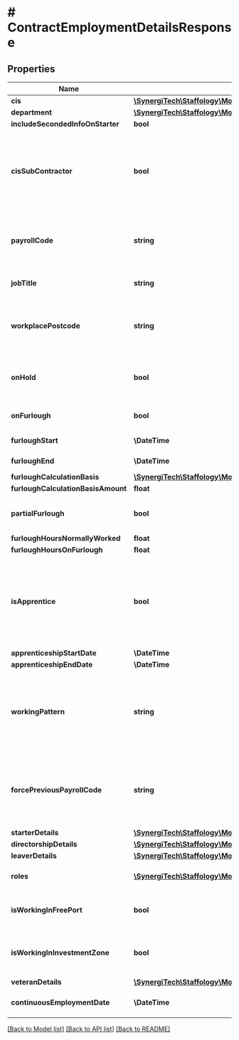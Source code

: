 # # ContractEmploymentDetailsResponse

## Properties

Name | Type | Description | Notes
------------ | ------------- | ------------- | -------------
**cis** | [**\SynergiTech\Staffology\Model\ContractCisDetailsResponse**](ContractCisDetailsResponse.md) |  | [optional]
**department** | [**\SynergiTech\Staffology\Model\ContractDepartmentResponse**](ContractDepartmentResponse.md) |  | [optional]
**includeSecondedInfoOnStarter** | **bool** |  | [optional]
**cisSubContractor** | **bool** | Set to True if this Employee is a CIS Subcontractor. The &#x60;&#x60;&#x60;Cis&#x60;&#x60;&#x60; property contains further information | [optional]
**payrollCode** | **string** | The Employees Payroll Code. Must be unique within the Employer. |
**jobTitle** | **string** | Job Title of Primary role of the Employee | [optional]
**workplacePostcode** | **string** | Set the workplace postcode, ensuring it is no longer than 10 characters. | [optional]
**onHold** | **bool** | Set to true to temporarily exclude the employee from payruns | [optional]
**onFurlough** | **bool** | Set to true if the employee is on furlough. | [optional]
**furloughStart** | **\DateTime** | Furlough Start Date. | [optional]
**furloughEnd** | **\DateTime** | Furlough End Date. | [optional]
**furloughCalculationBasis** | [**\SynergiTech\Staffology\Model\FurloughCalculationBasis**](FurloughCalculationBasis.md) |  | [optional]
**furloughCalculationBasisAmount** | **float** |  | [optional]
**partialFurlough** | **bool** | Set to true if the employee is partially furloughed. | [optional]
**furloughHoursNormallyWorked** | **float** |  | [optional]
**furloughHoursOnFurlough** | **float** |  | [optional]
**isApprentice** | **bool** | Set to True if this Employee is an apprentice. This affects the calculations for National Minimum Wage | [optional]
**apprenticeshipStartDate** | **\DateTime** |  | [optional]
**apprenticeshipEndDate** | **\DateTime** |  | [optional]
**workingPattern** | **string** | Used when calculating payments for Leave.  If null then the default Working Pattern is used | [optional]
**forcePreviousPayrollCode** | **string** | If this property has a non-empty value then a change of Payroll code will be declared on the next FPS. | [optional]
**starterDetails** | [**\SynergiTech\Staffology\Model\ContractStarterDetails**](ContractStarterDetails.md) |  | [optional]
**directorshipDetails** | [**\SynergiTech\Staffology\Model\ContractDirectorshipDetails**](ContractDirectorshipDetails.md) |  | [optional]
**leaverDetails** | [**\SynergiTech\Staffology\Model\ContractLeaverDetails**](ContractLeaverDetails.md) |  | [optional]
**roles** | [**\SynergiTech\Staffology\Model\ContractEmployeeRoleItem[]**](ContractEmployeeRoleItem.md) | List of Roles held by Employee | [optional]
**isWorkingInFreePort** | **bool** | Flag indicating the employee is employed in a Freeport | [optional]
**isWorkingInInvestmentZone** | **bool** | Flag indicating the employee is employed in an Investment Zone | [optional]
**veteranDetails** | [**\SynergiTech\Staffology\Model\ContractVeteranDetails**](ContractVeteranDetails.md) |  | [optional]
**continuousEmploymentDate** | **\DateTime** | Date of continuous employment | [optional]

[[Back to Model list]](../../README.md#models) [[Back to API list]](../../README.md#endpoints) [[Back to README]](../../README.md)
